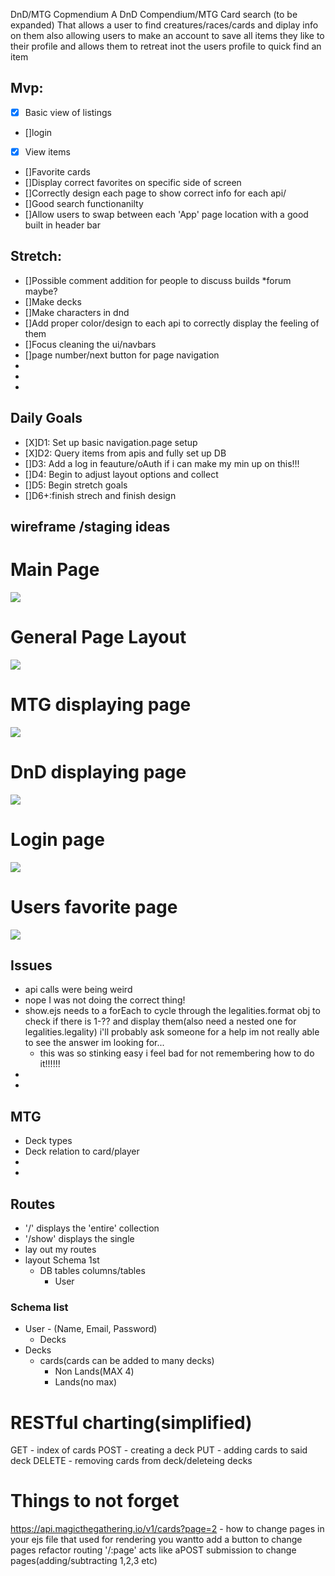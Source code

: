 DnD/MTG Copmendium
A DnD Compendium/MTG Card search (to be expanded) That allows a user to find creatures/races/cards and diplay info on them also allowing users to make an account to save all items they like to their profile and allows them to retreat inot the users profile to quick find an item


## Mvp:
* [X] Basic view of listings
* []login 
* [X] View items
* []Favorite cards
* []Display correct favorites on specific side of screen
* []Correctly design each page to show correct info for each api/   
* []Good search functionanilty
* []Allow users to swap between each 'App' page location with a good built in header bar

## Stretch:
* []Possible comment addition for people to discuss builds
	*forum maybe?
* []Make decks
* []Make characters in dnd
* []Add proper color/design to each api to correctly display the feeling of them
* []Focus cleaning the ui/navbars
* []page number/next button for page navigation
* 
* 
* 

## Daily Goals
* [X]D1: Set up basic navigation.page setup
* [X]D2: Query items from apis and fully set up DB
* []D3: Add a log in feauture/oAuth if i can make my min up on this!!!
* []D4: Begin to adjust layout options and collect
* []D5: Begin stretch goals
* []D6+:finish strech and finish design

## wireframe /staging ideas


# Main Page

![](/Wireframe/Untitled.png)

# General Page Layout
![](/Wireframe/pages.png)

# MTG displaying page
![](/Wireframe/mtgpage.png)

# DnD displaying page
![](/Wireframe/dndpage.png)

# Login page 
![](/Wireframe/logreg.png)

# Users favorite page
![](/Wireframe/favpage.png)

## Issues
*  api calls were being weird
* nope I was not doing the correct thing!
* show.ejs needs to a forEach to cycle through the legalities.format obj to check if there is 1-?? and display them(also need a nested one for legalities.legality) i'll probably ask someone for a help im not really able to see the answer im looking for...
	* this was so stinking easy i feel bad for not remembering how to do it!!!!!!
* 
* 

## MTG 
* Deck types
* Deck relation to card/player
* 
* 

## Routes
* '/' displays the 'entire' collection
* '/show' displays the single
* lay out my routes
* layout Schema 1st
	* DB tables columns/tables
		* User

### Schema list
* User - (Name, Email, Password)
	* Decks
* Decks
	* cards(cards can be added to many decks)
		* Non Lands(MAX 4)
		* Lands(no max)

# RESTful charting(simplified)
GET - index of cards
POST - creating a deck
PUT - adding cards to said deck
DELETE - removing cards from deck/deleteing decks




# Things to not forget
https://api.magicthegathering.io/v1/cards?page=2 - how to change pages 
in your ejs file that used for rendering you wantto add a button to change pages
refactor routing '/:page'
acts like aPOST submission to change pages(adding/subtracting 1,2,3 etc)